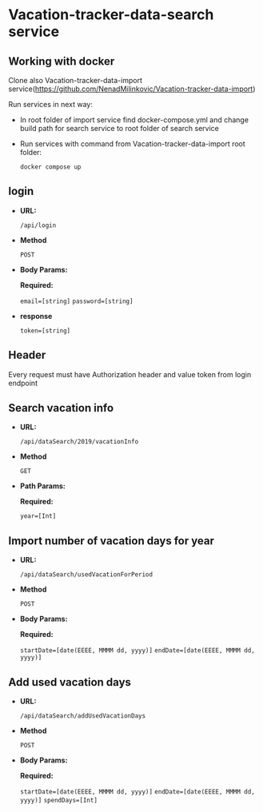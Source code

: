 # Vacation-tracker-data-search service

## Working with docker

Clone also Vacation-tracker-data-import service(https://github.com/NenadMilinkovic/Vacation-tracker-data-import)

Run services in next way:

* In root folder of import service find docker-compose.yml 
and change build path for search service to root folder of search service
* Run services with command from Vacation-tracker-data-import root folder:

  `docker compose up`

## login

* **URL:**

  `/api/login`

* **Method**

  `POST`

* **Body Params:**

  **Required:**

  `email=[string]`
  `password=[string]`

* **response**

  `token=[string]`

## Header

Every request must have Authorization header and value token from login endpoint

## Search vacation info

* **URL:**

  `/api/dataSearch/2019/vacationInfo`

* **Method**

  `GET`

* **Path Params:**

  **Required:**

  `year=[Int]`

## Import number of vacation days for year

* **URL:**

  `/api/dataSearch/usedVacationForPeriod`

* **Method**

  `POST`

* **Body Params:**

  **Required:**

  `startDate=[date(EEEE, MMMM dd, yyyy)]`
  `endDate=[date(EEEE, MMMM dd, yyyy)]`

## Add used vacation days

* **URL:**

  `/api/dataSearch/addUsedVacationDays`

* **Method**

  `POST`

* **Body Params:**

  **Required:**

  `startDate=[date(EEEE, MMMM dd, yyyy)]`
  `endDate=[date(EEEE, MMMM dd, yyyy)]`
  `spendDays=[Int]`

